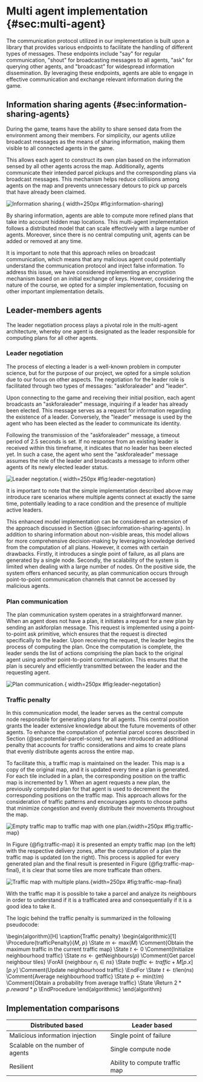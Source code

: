 # Multi agent implementation {#sec:multi-agent}
The communication protocol utilized in our implementation is built upon a library that provides various endpoints to facilitate the handling of different types of messages. These endpoints include "say" for regular communication, "shout" for broadcasting messages to all agents, "ask" for querying other agents, and "broadcast" for widespread information dissemination. By leveraging these endpoints, agents are able to engage in effective communication and exchange relevant information during the game.

## Information sharing agents {#sec:information-sharing-agents}
During the game, teams have the ability to share sensed data from the environment among their members. For simplicity, our agents utilize broadcast messages as the means of sharing information, making them visible to all connected agents in the game.

This allows each agent to construct its own plan based on the information sensed by all other agents across the map. Additionally, agents communicate their intended parcel pickups and the corresponding plans via broadcast messages. This mechanism helps reduce collisions among agents on the map and prevents unnecessary detours to pick up parcels that have already been claimed.

![Information sharing.](./images/information_sharing.png){ width=250px #fig:information-sharing}
 
By sharing information, agents are able to compute more refined plans that take into account hidden map locations. This multi-agent implementation follows a distributed model that can scale effectively with a large number of agents. Moreover, since there is no central computing unit, agents can be added or removed at any time.

It is important to note that this approach relies on broadcast communication, which means that any malicious agent could potentially understand the communication protocol and inject false information. To address this issue, we have considered implementing an encryption mechanism based on an initial exchange of keys. However, considering the nature of the course, we opted for a simpler implementation, focusing on other important implementation details.

## Leader-members agents
The leader negotiation process plays a pivotal role in the multi-agent architecture, whereby one agent is designated as the leader responsible for computing plans for all other agents.

### Leader negotiation
The process of electing a leader is a well-known problem in computer science, but for the purpose of our project, we opted for a simple solution due to our focus on other aspects. The negotiation for the leader role is facilitated through two types of messages: "askforaleader" and "leader".

Upon connecting to the game and receiving their initial position, each agent broadcasts an "askforaleader" message, inquiring if a leader has already been elected. This message serves as a request for information regarding the existence of a leader. Conversely, the "leader" message is used by the agent who has been elected as the leader to communicate its identity.

Following the transmission of the "askforaleader" message, a timeout period of 2.5 seconds is set. If no response from an existing leader is received within this timeframe, it indicates that no leader has been elected yet. In such a case, the agent who sent the "askforaleader" message assumes the role of the leader and broadcasts a message to inform other agents of its newly elected leader status.

![Leader negotation.](./images/leader_negotiation.png){ width=250px #fig:leader-negotation}

It is important to note that the simple implementation described above may introduce rare scenarios where multiple agents connect at exactly the same time, potentially leading to a race condition and the presence of multiple active leaders.

This enhanced model implementation can be considered an extension of the approach discussed in Section {@sec:information-sharing-agents}. In addition to sharing information about non-visible areas, this model allows for more comprehensive decision-making by leveraging knowledge derived from the computation of all plans. However, it comes with certain drawbacks. Firstly, it introduces a single point of failure, as all plans are generated by a single node. Secondly, the scalability of the system is limited when dealing with a large number of nodes. On the positive side, the system offers enhanced security, as plan communication occurs through point-to-point communication channels that cannot be accessed by malicious agents.

### Plan communication
The plan communication system operates in a straightforward manner. When an agent does not have a plan, it initiates a request for a new plan by sending an askforplan message. This request is implemented using a point-to-point ask primitive, which ensures that the request is directed specifically to the leader. Upon receiving the request, the leader begins the process of computing the plan. Once the computation is complete, the leader sends the list of actions comprising the plan back to the original agent using another point-to-point communication. This ensures that the plan is securely and efficiently transmitted between the leader and the requesting agent.

![Plan communication.](./images/plan_communication.png){ width=250px #fig:leader-negotation}

### Traffic penalty
In this communication model, the leader serves as the central compute node responsible for generating plans for all agents. This central position grants the leader extensive knowledge about the future movements of other agents. To enhance the computation of potential parcel scores described in Section {@sec:potential-parcel-score}, we have introduced an additional penalty that accounts for traffic considerations and aims to create plans that evenly distribute agents across the entire map.

To facilitate this, a traffic map is maintained on the leader. This map is a copy of the original map, and it is updated every time a plan is generated. For each tile included in a plan, the corresponding position on the traffic map is incremented by 1. When an agent requests a new plan, the previously computed plan for that agent is used to decrement the corresponding positions on the traffic map. This approach allows for the consideration of traffic patterns and encourages agents to choose paths that minimize congestion and evenly distribute their movements throughout the map.

![Empty traffic map to traffic map with one plan.](./images/traffic_map.png){width=250px #fig:traffic-map}

In Figure {@fig:traffic-map} it is presented an empty traffic map (on the left) with the respective delivery zones, after the computation of a plan the traffic map is updated (on the right). This process is applied for every generated plan and the final result is presented in Figure {@fig:traffic-map-final}, it is clear that some tiles are more trafficate than others.

![Traffic map with multiple plans.](./images/traffic_map_final.png){width=250px #fig:traffic-map-final}

With the traffic map it is possible to take a parcel and analyze its neighbours in order to understand if it is a trafficated area and consequentially if it is a good idea to take it.

The logic behind the traffic penalty is summarized in the following pseudocode:


\begin{algorithm}[H]
\caption{Traffic penalty}
\begin{algorithmic}[1]
\Procedure{trafficPenalty}{$M$, $p$}
\State $m \gets \text{max}(M)$ \Comment{Obtain the maximum traffic in the current traffic map}
\State $t \gets 0$ \Comment{Initialize neighbourhood traffic}
\State $ns \gets \text{getNeighbours}(p)$ \Comment{Get parcel neighbour tiles}
\ForAll {$\text{neighbour}\ n_i \in ns$}
\State $traffic \gets traffic + M[p.x][p.y]$ \Comment{Update neighbourhood traffic}
\EndFor
\State $t \gets t / \text{len}(ns)$ \Comment{Average neighbourhood traffic}
\State $p \gets \text{min}(t / m)$ \Comment{Obtain a probability from average traffic}
\State \Return $2 * p.reward * p$
\EndProcedure
\end{algorithmic}
\end{algorithm}

## Implementation comparisons

| **Distributed based**            | **Leader based**               |
|----------------------------------|--------------------------------|
| Malicious information injection  | Single point of failure        |
| Scalable on the number of agents | Single compute node            |
| Resilient                        | Ability to compute traffic map |
